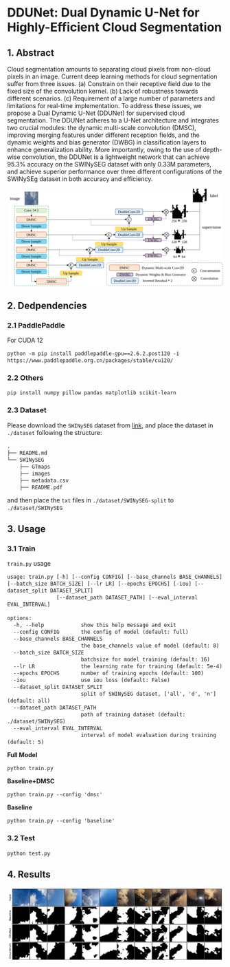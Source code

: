 # DDUNet: Dual Dynamic U-Net for Highly-Efficient Cloud Segmentation

## 1. Abstract

Cloud segmentation amounts to separating cloud pixels from non-cloud pixels in an image. Current deep learning methods for cloud segmentation suffer from three issues. (a) Constrain on their receptive field due to the fixed size of the convolution kernel. (b) Lack of robustness towards different scenarios. (c) Requirement of a large number of parameters and limitations for real-time implementation. To address these issues, we propose a Dual Dynamic U-Net (DDUNet) for supervised cloud segmentation. The DDUNet adheres to a U-Net architecture and integrates two crucial modules: the dynamic multi-scale convolution (DMSC), improving merging features under different reception fields, and the dynamic weights and bias generator (DWBG) in classification layers to enhance generalization ability. More importantly, owing to the use of depth-wise convolution, the DDUNet is a lightweight network that can achieve 95.3\% accuracy on the SWINySEG dataset with only 0.33M parameters, and achieve superior performance over three different configurations of the SWINySEg dataset in both accuracy and efficiency. 

![](./assets/ddunet-pipeline.svg)

## 2. Dedpendencies

### 2.1 PaddlePaddle

For CUDA 12

```
python -m pip install paddlepaddle-gpu==2.6.2.post120 -i https://www.paddlepaddle.org.cn/packages/stable/cu120/
```

### 2.2 Others

```
pip install numpy pillow pandas matplotlib scikit-learn 
```

### 2.3 Dataset

Please download the `SWINySEG` dataset from [link](https://vintage.winklerbros.net/swinyseg.html), and place the dataset in `./dataset` following the structure:

```
.
├── README.md
└── SWINySEG
    ├── GTmaps
    ├── images
    ├── metadata.csv
    ├── README.pdf

```

and then place the `txt` files in `./dataset/SWINySEG-split` to `./dataset/SWINySEG`

## 3. Usage

### 3.1 Train

`train.py` usage
```
usage: train.py [-h] [--config CONFIG] [--base_channels BASE_CHANNELS] [--batch_size BATCH_SIZE] [--lr LR] [--epochs EPOCHS] [-iou] [--dataset_split DATASET_SPLIT]
                [--dataset_path DATASET_PATH] [--eval_interval EVAL_INTERVAL]

options:
  -h, --help            show this help message and exit
  --config CONFIG       the config of model (default: full)
  --base_channels BASE_CHANNELS
                        the base_channels value of model (default: 8)
  --batch_size BATCH_SIZE
                        batchsize for model training (default: 16)
  --lr LR               the learning rate for training (default: 5e-4)
  --epochs EPOCHS       number of training epochs (default: 100)
  -iou                  use iou loss (default: False)
  --dataset_split DATASET_SPLIT
                        split of SWINySEG dataset, ['all', 'd', 'n'] (default: all)
  --dataset_path DATASET_PATH
                        path of training dataset (default: ./dataset/SWINySEG)
  --eval_interval EVAL_INTERVAL
                        interval of model evaluation during training (default: 5)
```

**Full Model**

```
python train.py
```

**Baseline+DMSC**

```
python train.py --config 'dmsc'
```

**Baseline**

```
python train.py --config 'baseline'
```

### 3.2 Test

```
python test.py
```

## 4. Results

![](./results/test_pred.svg)